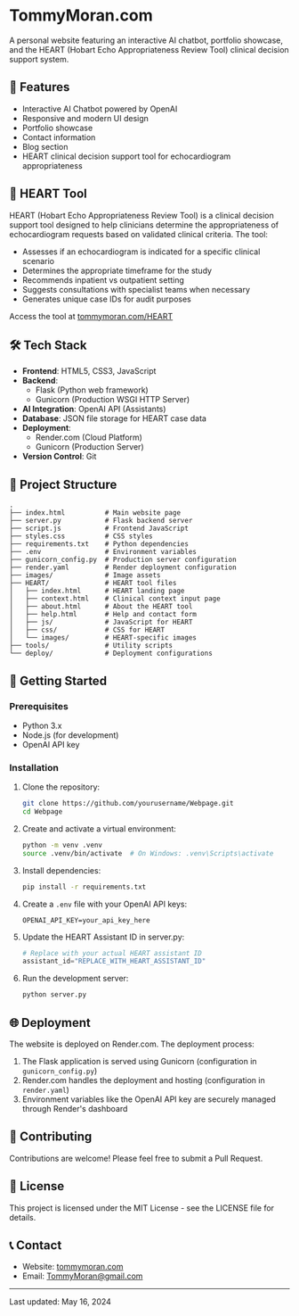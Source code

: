 # TommyMoran.com

A personal website featuring an interactive AI chatbot, portfolio showcase, and the HEART (Hobart Echo Appropriateness Review Tool) clinical decision support system.

## 🚀 Features

- Interactive AI Chatbot powered by OpenAI
- Responsive and modern UI design
- Portfolio showcase
- Contact information
- Blog section
- HEART clinical decision support tool for echocardiogram appropriateness

## 🏥 HEART Tool

HEART (Hobart Echo Appropriateness Review Tool) is a clinical decision support tool designed to help clinicians determine the appropriateness of echocardiogram requests based on validated clinical criteria. The tool:

- Assesses if an echocardiogram is indicated for a specific clinical scenario
- Determines the appropriate timeframe for the study
- Recommends inpatient vs outpatient setting
- Suggests consultations with specialist teams when necessary
- Generates unique case IDs for audit purposes

Access the tool at [tommymoran.com/HEART](https://tommymoran.com/HEART)

## 🛠️ Tech Stack

- **Frontend**: HTML5, CSS3, JavaScript
- **Backend**: 
  - Flask (Python web framework)
  - Gunicorn (Production WSGI HTTP Server)
- **AI Integration**: OpenAI API (Assistants)
- **Database**: JSON file storage for HEART case data
- **Deployment**: 
  - Render.com (Cloud Platform)
  - Gunicorn (Production Server)
- **Version Control**: Git

## 📁 Project Structure

```
.
├── index.html          # Main website page
├── server.py           # Flask backend server
├── script.js           # Frontend JavaScript
├── styles.css          # CSS styles
├── requirements.txt    # Python dependencies
├── .env                # Environment variables
├── gunicorn_config.py  # Production server configuration
├── render.yaml         # Render deployment configuration
├── images/             # Image assets
├── HEART/              # HEART tool files
│   ├── index.html      # HEART landing page
│   ├── context.html    # Clinical context input page
│   ├── about.html      # About the HEART tool
│   ├── help.html       # Help and contact form
│   ├── js/             # JavaScript for HEART
│   ├── css/            # CSS for HEART
│   └── images/         # HEART-specific images
├── tools/              # Utility scripts
└── deploy/             # Deployment configurations
```

## 🚀 Getting Started

### Prerequisites

- Python 3.x
- Node.js (for development)
- OpenAI API key

### Installation

1. Clone the repository:
   ```bash
   git clone https://github.com/yourusername/Webpage.git
   cd Webpage
   ```

2. Create and activate a virtual environment:
   ```bash
   python -m venv .venv
   source .venv/bin/activate  # On Windows: .venv\Scripts\activate
   ```

3. Install dependencies:
   ```bash
   pip install -r requirements.txt
   ```

4. Create a `.env` file with your OpenAI API keys:
   ```
   OPENAI_API_KEY=your_api_key_here
   ```

5. Update the HEART Assistant ID in server.py:
   ```python
   # Replace with your actual HEART assistant ID
   assistant_id="REPLACE_WITH_HEART_ASSISTANT_ID"
   ```

6. Run the development server:
   ```bash
   python server.py
   ```

## 🌐 Deployment

The website is deployed on Render.com. The deployment process:
1. The Flask application is served using Gunicorn (configuration in `gunicorn_config.py`)
2. Render.com handles the deployment and hosting (configuration in `render.yaml`)
3. Environment variables like the OpenAI API key are securely managed through Render's dashboard

## 🤝 Contributing

Contributions are welcome! Please feel free to submit a Pull Request.

## 📝 License

This project is licensed under the MIT License - see the LICENSE file for details.

## 📞 Contact

- Website: [tommymoran.com](https://tommymoran.com)
- Email: TommyMoran@gmail.com

---

Last updated: May 16, 2024
